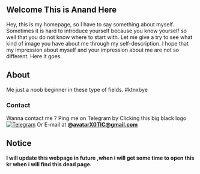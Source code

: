 ## Welcome This is Anand Here

Hey, this is my homepage, so I have to say something about myself. Sometimes it is hard to introduce yourself because you know yourself so well that you do not know where to start with. Let me give a try to see what kind of image you have about me through my self-description. I hope that my impression about myself and your impression about me are not so different. Here it goes.

## About
Me just a noob beginner in these type of fields. #ktnxbye 


### Contact

Wanna contact me ? Ping me on Telegram by Clicking this big black logo
 [![Telegram](https://cdn.jsdelivr.net/npm/simple-icons@3.2.0/icons/telegram.svg)](https://telegram.dog/refundisillegal)
Or
 E-mail at **@avatarX0TIC@gmail.com**

## Notice
**I will update this __webpage__ in future ,when i will get some time to open this kr when i will find this dead page.**
